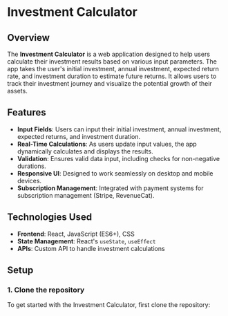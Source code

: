 # Investment Calculator

## Overview
The **Investment Calculator** is a web application designed to help users calculate their investment results based on various input parameters. The app takes the user's initial investment, annual investment, expected return rate, and investment duration to estimate future returns. It allows users to track their investment journey and visualize the potential growth of their assets.

## Features
- **Input Fields**: Users can input their initial investment, annual investment, expected returns, and investment duration.
- **Real-Time Calculations**: As users update input values, the app dynamically calculates and displays the results.
- **Validation**: Ensures valid data input, including checks for non-negative durations.
- **Responsive UI**: Designed to work seamlessly on desktop and mobile devices.
- **Subscription Management**: Integrated with payment systems for subscription management (Stripe, RevenueCat).

## Technologies Used
- **Frontend**: React, JavaScript (ES6+), CSS
- **State Management**: React's `useState`, `useEffect`
- **APIs**: Custom API to handle investment calculations

## Setup

### 1. Clone the repository
To get started with the Investment Calculator, first clone the repository:
